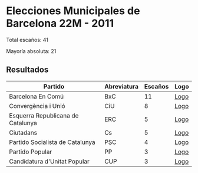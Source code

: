 # Elecciones Municipales de Barcelona 22M - 2011

Total escaños: 41

Mayoría absoluta: 21

## Resultados

| Partido | Abreviatura | Escaños | Logo |
| - | - | - | - |
| Barcelona En Comú | BxC | 11 | [Logo](https://github.com/playzzz/Pactos/blob/master/Logos/ECP.jpg?raw=true)
| Convergència i Unió | CiU | 8 | [Logo](https://github.com/playzzz/Pactos/blob/master/Logos/CIU.jpg?raw=true)
| Esquerra Republicana de Catalunya | ERC | 5 | [Logo](https://github.com/playzzz/Pactos/blob/master/Logos/ERC.jpg?raw=true)
| Ciutadans | Cs | 5 | [Logo](https://github.com/playzzz/Pactos/blob/master/Logos/Cs.jpg?raw=true)
| Partido Socialista de Catalunya | PSC | 4 | [Logo](https://github.com/playzzz/Pactos/blob/master/Logos/PSC.jpg?raw=true)
| Partido Popular | PP | 3 | [Logo](https://github.com/playzzz/Pactos/blob/master/Logos/PP.jpg?raw=true)
| Candidatura d'Unitat Popular | CUP | 3 | [Logo](https://github.com/playzzz/Pactos/blob/master/Logos/CUP.jpg?raw=true)
